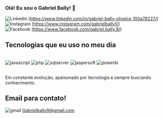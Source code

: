 ### Olá! Eu sou o Gabriel Bally! 👋

![Linkedin](https://img.shields.io/badge/LinkedIn-0077B5?style=for-the-badge&logo=linkedin&logoColor=white) (https://www.linkedin.com/in/gabriel-bally-oliveira-100a78227/) <br/>
![Instagram](https://img.shields.io/badge/Instagram-E4405F?style=for-the-badge&logo=instagram&logoColor=white) (https://www.instagram.com/gabrielbally1/) <br/>
![Facebook](https://img.shields.io/badge/Facebook-1877F2?style=for-the-badge&logo=facebook&logoColor=white) (https://www.facebook.com/gabriel.bally.9/) <br/>

## Tecnologias que eu uso no meu dia
<!--
<div style="display: inline_block"><br/>
 <img align="center" alt="sql" src="https://img.shields.io/badge/Oracle-F80000?style=for-the-badge&logo=oracle&logoColor=black" />
 <img align="center" alt="python" src="https://img.shields.io/badge/Python-14354C?style=for-the-badge&logo=python&logoColor=white" />
 <img align="center" alt="tableau" src="https://img.shields.io/badge/Tableau-E97627?style=for-the-badge&logo=Tableau&logoColor=white" />
 <img align="center" alt="mysql" src="https://img.shields.io/badge/MySQL-00000F?style=for-the-badge&logo=mysql&logoColor=white" />
 <img align="center" alt="talend" src="https://img.shields.io/badge/Talend-FF6D70?style=for-the-badge&logo=Talend&logoColor=white" />
 <img align="center" alt="canva" src="https://img.shields.io/badge/Canva-%2300C4CC.svg?&style=for-the-badge&logo=Canva&logoColor=white" />
 </div><br/>
 -->

 <div style="display: inline_block"><br/>
 <img align="center" alt="javascript" src="https://img.shields.io/badge/JavaScript-F7DF1E?style=for-the-badge&logo=javascript&logoColor=black" />
 <img align="center" alt="php" src="https://img.shields.io/badge/PHP-777BB4?style=for-the-badge&logo=php&logoColor=white" />
 <img align="center" alt="sqlserver" src="https://img.shields.io/badge/SQL%20Server-CC2927?style=for-the-badge&logo=microsoftsqlserver&logoColor=white" />
 <img align="center" alt="jaspersoft" src="https://img.shields.io/badge/Jaspersoft-007ACC?style=for-the-badge&logo=data:image/svg+xml;base64,PHN2ZyB4bWxucz0iaHR0cDovL3d3dy53My5vcmcvMjAwMC9zdmciIHdpZHRoPSIxMjgiIGhlaWdodD0iMTI4IiB2aWV3Qm94PSIwIDAgMjU2IDI1NiI+PHBhdGggZmlsbD0id2hpdGUiIGQ9Ik0xMjggMEM1Ny4zIDAgMCA1Ny4zIDAgMTI4czU3LjMgMTI4IDEyOCAxMjggMTI4LTU3LjMgMTI4LTEyOFMyMDAuNyAwIDEyOCAwem0wIDI0MmMtNjMuMyAwLTExNC0yMC43LTExNC05NnM1MC43LTk2IDExNC05NiAxMTQgMjAuNyAxMTQgOTYtNTAuNyA5Ni0xMTQgOTZ6Ii8+PC9zdmc+&logoColor=white" />
<img align="center" alt="powerbi" src="https://img.shields.io/badge/Power%20BI-F2C811?style=for-the-badge&logo=powerbi&logoColor=black" />
</div><br/>
 
 Em constante evolução, apaixonado por tecnologia e sempre buscando conhecimento.

 ## Email para contato! <C/>
 ![gmail](https://img.shields.io/badge/Gmail-D14836?style=for-the-badge&logo=gmail&logoColor=white) Gabrielbally9@gmail.com

